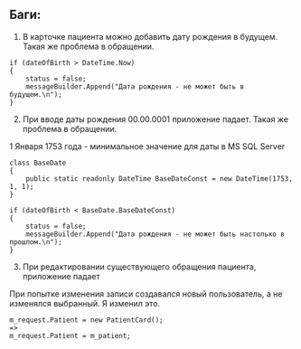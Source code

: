 ## Баги:

1) В карточке пациента можно добавить дату рождения в будущем.
Такая же проблема в обращении.

```
if (dateOfBirth > DateTime.Now)
{
    status = false;
    messageBuilder.Append("Дата рождения - не может быть в будущем.\n");
}
```

2) При вводе даты рождения 00.00.0001 приложение падает.
Такая же проблема в обращении.

1 Января 1753 года - минимальное значение для даты в MS SQL Server

```
class BaseDate
{
    public static readonly DateTime BaseDateConst = new DateTime(1753, 1, 1);
}

if (dateOfBirth < BaseDate.BaseDateConst)
{
    status = false;
    messageBuilder.Append("Дата рождения - не может быть настолько в прошлом.\n");
}
```

3) При редактировании существующего обращения пациента, приложение падает

При попытке изменения записи создавался новый пользователь, а не изменялся выбранный. Я изменил это.

```
m_request.Patient = new PatientCard(); 
=>
m_request.Patient = m_patient;
```